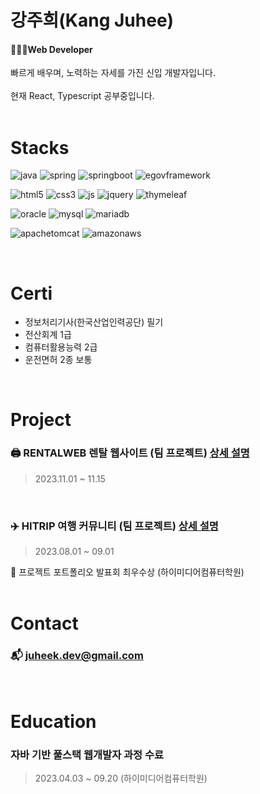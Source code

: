 # 강주희(Kang Juhee)
#### 👩🏻‍💻Web Developer
빠르게 배우며, 노력하는 자세를 가진 신입 개발자입니다.<br><br>
현재 React, Typescript 공부중입니다.
<br><br>

# Stacks
<div>

![java](https://img.shields.io/badge/Java-ED8B00?style=for-the-badge&logo=openjdk&logoColor=white)
![spring](https://img.shields.io/badge/Spring-6DB33F?style=for-the-badge&logo=spring&logoColor=white)
![springboot](https://img.shields.io/badge/springboot-6DB33F?style=for-the-badge&logo=springboot&logoColor=white)
![egovframework](https://img.shields.io/badge/egovframework-423482?style=for-the-badge&logo=egovframework&logoColor=white)


![html5](https://img.shields.io/badge/HTML5-E34F26?style=for-the-badge&logo=html5&logoColor=white)
![css3](https://img.shields.io/badge/CSS-239120?&style=for-the-badge&logo=css3&logoColor=white)
![js](https://img.shields.io/badge/JavaScript-F7DF1E?style=for-the-badge&logo=JavaScript&logoColor=white)
![jquery](https://img.shields.io/badge/jQuery-0769AD?style=for-the-badge&logo=jquery&logoColor=white)
![thymeleaf](https://img.shields.io/badge/thymeleaf-005F0F?style=for-the-badge&logo=thymeleaf&logoColor=white)


![oracle](https://img.shields.io/badge/Oracle-F80000?style=for-the-badge&logo=oracle&logoColor=white)
![mysql](https://img.shields.io/badge/mysql-4479A1?style=for-the-badge&logo=mysql&logoColor=white)
![mariadb](https://img.shields.io/badge/mariadb-003545?style=for-the-badge&logo=mariadb&logoColor=white)


![apachetomcat](https://img.shields.io/badge/apachetomcat-F8DC75?style=for-the-badge&logo=apachetomcat&logoColor=white)
![amazonaws](https://img.shields.io/badge/amazonaws-232F3E?style=for-the-badge&logo=amazonaws&logoColor=white)
</div>
<br>

# Certi
- 정보처리기사(한국산업인력공단) 필기<br>
- 전산회계 1급<br>
- 컴퓨터활용능력 2급<br>
- 운전면허 2종 보통<br>
<br>

# Project
### 🖨️ RENTALWEB 렌탈 웹사이트 (팀 프로젝트) [상세 설명](https://github.com/zzheek/Rental_Web)
> 2023.11.01 ~ 11.15
<br>

### ✈️ HITRIP 여행 커뮤니티 (팀 프로젝트) [상세 설명](https://github.com/zzheek/Project_Hitrip)
> 2023.08.01 ~ 09.01
 
🥇 프로젝트 포트폴리오 발표회 최우수상 (하이미디어컴퓨터학원)
<br><br>

# Contact
### 📬 juheek.dev@gmail.com
<br>

# Education
### 자바 기반 풀스택 웹개발자 과정 수료
> 2023.04.03 ~ 09.20 (하이미디어컴퓨터학원) <br>



